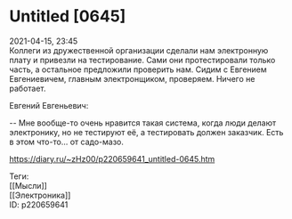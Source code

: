 Untitled [0645]
================

   
 2021-04-15, 23:45   
  Коллеги из дружественной организации сделали нам электронную плату и привезли на тестирование. Сами они протестировали только часть, а остальное предложили проверить нам. Сидим с Евгением Евгениевичем, главным электронщиком, проверяем. Ничего не работает.   
   
 Евгений Евгеньевич:   
   
 -- Мне вообще-то очень нравится такая система, когда люди делают электронику, но не тестируют её, а тестировать должен заказчик. Есть в этом что-то... от садо-мазо.   
    
 <https://diary.ru/~zHz00/p220659641_untitled-0645.htm>   
   
 Теги:   
 [[Мысли]]   
 [[Электроника]]   
 ID: p220659641